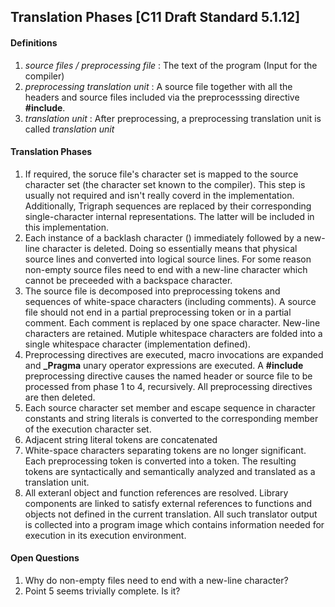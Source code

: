 ## Translation Phases [C11 Draft Standard 5.1.12]

#### Definitions
1. *source files / preprocessing file* : The text of the program (Input for the compiler)
2. *preprocessing translation unit* : A source file together with all the headers and source files included via the preprocesssing directive **#include**.
3. *translation unit* : After preprocessing, a preprocessing translation unit is called *translation unit*  

#### Translation Phases 
1. If required, the soruce file's character set is mapped to the source character set (the character set known
to the compiler). This step is usually not required and isn't really coverd in the implementation. Additionally, 
Trigraph sequences are replaced by their corresponding single-character internal representations. The latter will 
be included in this implementation. 
2. Each instance of a backlash character (\) immediately followed by a new-line character is deleted. Doing so 
essentially means that physical source lines and converted into logical source lines. For some reason non-empty 
source files need to end with a new-line character which cannot be preceeded with a backspace character.
3. The source file is decomposed into preprocessing tokens and sequences of white-space characters (including
comments). A source file should not end in a partial preprocessing token or in a partial comment. Each comment is
replaced by one space character. New-line characters are retained. Mutiple whitespace characters are folded into
a single whitespace character (implementation defined).
4. Preprocessing directives are executed, macro invocations are expanded and **_Pragma** unary operator expressions are executed. A **#include** preprocessing directive causes the named header or source file to be processed from 
phase 1 to 4, recursively. All preprocessing directives are then deleted.
5. Each source character set member and escape sequence in character constants and string literals is converted to 
the corresponding member of the execution character set. 
6. Adjacent string literal tokens are concatenated 
7. White-space characters separating tokens are no longer significant. Each preprocessing token is converted into
a token. The resulting tokens are syntactically and semantically analyzed and translated as a translation unit. 
8. All exteranl object and function references are resolved. Library components are linked to satisfy external 
references to functions and objects not defined in the current translation. All such translator output is collected 
into a program image which contains information needed for execution in its execution environment. 



#### Open Questions 
1. Why do non-empty files need to end with a new-line character? 
2. Point 5 seems trivially complete. Is it? 
